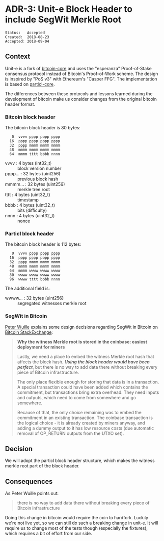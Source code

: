 # ADR-3: Unit-e Block Header to include SegWit Merkle Root

```
Status:   Accepted
Created:  2018-08-23
Accepted: 2018-09-04
```

## Context

Unit-e is a fork of [bitcoin-core](https://github.com/bitcoin/bitcoin) and uses the "esperanza"
Proof-of-Stake consensus protocol instead of Bitcoin's Proof-of-Work scheme. The design is inspired
by "PoS v3" with Ethereum's "Casper FFG". The implementation is based on
[particl-core](https://github.com/particl/particl-core).

The differences between these protocols and lessons learned during the development of bitcoin
make us consider changes from the original bitcoin header format.

### Bitcoin block header

The bitcoin block header is 80 bytes:

```
   0  vvvv pppp pppp pppp
  16  pppp pppp pppp pppp
  32  pppp mmmm mmmm mmmm
  48  mmmm mmmm mmmm mmmm
  64  mmmm tttt bbbb nnnn
```

<dl>
  <dt>vvvv : 4 bytes (int32_t)</dt>
  <dd>block version number</dd>
  <dt>pppp... : 32 bytes (uint256)</dt>
  <dd>previous block hash</dd>
  <dt>mmmm... : 32 bytes (uint256)</dt>
  <dd>merkle tree root</dd>
  <dt>tttt : 4 bytes (uint32_t)</dt>
  <dd>timestamp</dd>
  <dt>bbbb : 4 bytes (uint32_t)</dt>
  <dd>bits (difficulty)</dd>
  <dt>nnnn : 4 bytes (uint32_t)</dt>
  <dd>nonce</dd>
</dl>

### Particl block header

The bitcoin block header is 112 bytes:

```
   0  vvvv pppp pppp pppp
  16  pppp pppp pppp pppp
  32  pppp mmmm mmmm mmmm
  48  mmmm mmmm mmmm mmmm
  64  mmmm wwww wwww wwww
  80  wwww wwww wwww wwww
  96  wwww tttt bbbb nnnn
```

The additional field is:

<dl>
  <dt>wwww... : 32 bytes (uint256)</dt>
  <dd>segregated witnesses merkle root</dd>
</dl>

### SegWit in Bitcoin

[Peter Wuille](http://pieterwuillefacts.com/) explains some design decisions regarding SegWit in
Bitcoin on [Bitcoin StackExchange](https://bitcoin.stackexchange.com/a/58415/83940):

> **Why the witness Merkle root is stored in the coinbase: easiest deployment for miners**
> 
> Lastly, we need a place to embed the witness Merkle root hash that affects the block hash. **_Using the block header would have been perfect_**, but there is no way to add data there without breaking every piece of Bitcoin infrastructure.
> 
> The only place flexible enough for storing that data is in a transaction. A special transaction could have been added which contains the commitment, but transactions bring extra overhead. They need inputs and outputs, which need to come from somewhere and go somewhere.
> 
> Because of that, the only choice remaining was to embed the commitment in an existing transaction. The coinbase transaction is the logical choice - it is already created by miners anyway, and adding a dummy output to it has low resource costs (due automatic removal of OP_RETURN outputs from the UTXO set).

## Decision

We will adopt the particl block header structure, which makes the witness merkle root part of the block header.

## Consequences

As Peter Wuille points out:

> there is no way to add data there without breaking every piece of Bitcoin infrastructure

Doing this change in bitcoin would require the coin to hardfork. Luckily we're not live yet,
so we can still do such a breaking change in unit-e. It will require us to change most of the
tests though (especially the fixtures), which requires a bit of effort from our side.




